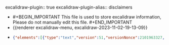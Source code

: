 excalidraw-plugin:: true
excalidraw-plugin-alias:: disclaimers

- #+BEGIN_IMPORTANT
  This file is used to store excalidraw information, Please do not manually edit this file.
  #+END_IMPORTANT
- {{renderer excalidraw-menu, excalidraw-2023-11-02-19-13-09}}
- ```json
  {"elements":[{"type":"text","version":51,"versionNonce":2101963327,"isDeleted":false,"id":"xmpNSLFTI5EQPcCF6Ypxk","fillStyle":"hachure","strokeWidth":1,"strokeStyle":"solid","roughness":1,"opacity":100,"angle":0,"x":466.4322509765625,"y":196.3118438720703,"strokeColor":"#1e1e1e","backgroundColor":"transparent","width":102.69989013671875,"height":25,"seed":1082731263,"groupIds":[],"frameId":null,"roundness":null,"boundElements":[],"updated":1698948808557,"link":null,"locked":false,"fontSize":20,"fontFamily":1,"text":"disclaimers","textAlign":"left","verticalAlign":"top","containerId":null,"originalText":"disclaimers","lineHeight":1.25,"baseline":17}],"files":{},"appState":{"gridSize":null,"viewBackgroundColor":"#ffffff","zoom":{"value":1},"offsetTop":0,"offsetLeft":0,"scrollX":0,"scrollY":0,"viewModeEnabled":false,"zenModeEnabled":false}}
  ```